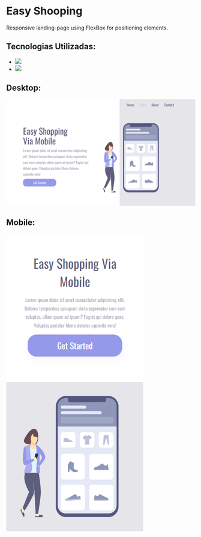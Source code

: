 # Easy Shooping
Responsive landing-page using FlexBox for positioning elements.

<h2>Tecnologias Utilizadas:</h2>
<ul>
<li><img src="https://img.shields.io/badge/HTML5-E34F26?style=for-the-badge&logo=html5&logoColor=white" width="70px" /></li>
<li><img src="https://img.shields.io/badge/CSS3-1572B6?style=for-the-badge&logo=css3&logoColor=white" width="70px" /></li>
</ul>
<h2>Desktop:</h2>
<img src="https://github.com/AndersonDinizDev/easy-shooping/blob/master/img/desktop.png?raw=true" />
<h2>Mobile:</h2>
<img src="https://github.com/AndersonDinizDev/easy-shooping/blob/master/img/mobile.png?raw=true" />
